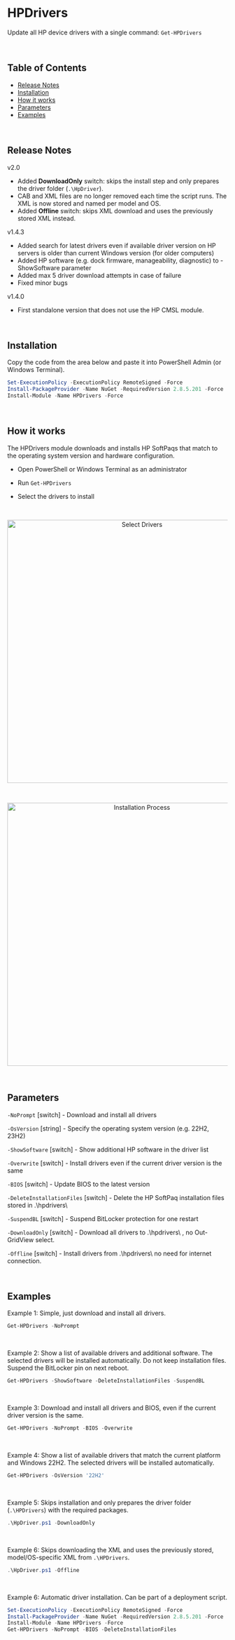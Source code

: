 # HPDrivers

Update all HP device drivers with a single command: `Get-HPDrivers`

<br>

## Table of Contents
- [Release Notes](#release-notes)
- [Installation](#installation)
- [How it works](#how-it-works)
- [Parameters](#parameters)
- [Examples](#examples)

<br>

## Release Notes

v2.0
- Added **DownloadOnly** switch: skips the install step and only prepares the driver folder (`.\HpDriver`).
- CAB and XML files are no longer removed each time the script runs. The XML is now stored and named per model and OS.
- Added **Offline** switch: skips XML download and uses the previously stored XML instead.

v1.4.3
- Added search for latest drivers even if available driver version on HP servers is older than current Windows version (for older computers)
- Added HP software (e.g. dock firmware, manageability, diagnostic) to -ShowSoftware parameter
- Added max 5 driver download attempts in case of failure
- Fixed minor bugs

v1.4.0
- First standalone version that does not use the HP CMSL module.

<br>

## Installation

Copy the code from the area below and paste it into PowerShell Admin (or Windows Terminal).
```powershell
Set-ExecutionPolicy -ExecutionPolicy RemoteSigned -Force
Install-PackageProvider -Name NuGet -RequiredVersion 2.8.5.201 -Force
Install-Module -Name HPDrivers -Force
```

<br>

## How it works

The HPDrivers module downloads and installs HP SoftPaqs that match to the operating system version and hardware configuration.

* Open PowerShell or Windows Terminal as an administrator

* Run `Get-HPDrivers`

* Select the drivers to install

<br>

<p align="center"><img src="res/SelectDrivers.png" alt="Select Drivers" width="600"/></p>

<br>

<p align="center"><img src="res/InstallationProcess.png" alt="Installation Process" width="600"/></p>

<br>

## Parameters

`-NoPrompt` [switch] - Download and install all drivers

`-OsVersion` [string] - Specify the operating system version (e.g. 22H2, 23H2)

`-ShowSoftware` [switch] - Show additional HP software in the driver list

`-Overwrite` [switch] - Install drivers even if the current driver version is the same

`-BIOS` [switch] - Update BIOS to the latest version

`-DeleteInstallationFiles` [switch] - Delete the HP SoftPaq installation files stored in .\hpdrivers\

`-SuspendBL` [switch]  - Suspend BitLocker protection for one restart

`-DownloadOnly` [switch] - Download all drivers to .\hpdrivers\ , no Out-GridView select. 

`-Offline` [switch] - Install drivers from .\hpdrivers\ no need for internet connection. 

<br>

## Examples

Example 1: Simple, just download and install all drivers.
```powershell
Get-HPDrivers -NoPrompt
```

<br>

Example 2: Show a list of available drivers and additional software. The selected drivers will be installed automatically. Do not keep installation files. Suspend the BitLocker pin on next reboot.
```powershell
Get-HPDrivers -ShowSoftware -DeleteInstallationFiles -SuspendBL
```

<br>

Example 3: Download and install all drivers and BIOS, even if the current driver version is the same.
```powershell
Get-HPDrivers -NoPrompt -BIOS -Overwrite
```

<br>

Example 4: Show a list of available drivers that match the current platform and Windows 22H2. The selected drivers will be installed automatically.
```powershell
Get-HPDrivers -OsVersion '22H2'
```

<br>

Example 5: Skips installation and only prepares the driver folder (`.\HPDrivers`) with the required packages.

```powershell
.\HpDriver.ps1 -DownloadOnly
```

<br>

Example 6: Skips downloading the XML and uses the previously stored, model/OS-specific XML from `.\HPDrivers`.

```powershell
.\HpDriver.ps1 -Offline
```

<br>

Example 6: Automatic driver installation. Can be part of a deployment script.
```powershell
Set-ExecutionPolicy -ExecutionPolicy RemoteSigned -Force
Install-PackageProvider -Name NuGet -RequiredVersion 2.8.5.201 -Force
Install-Module -Name HPDrivers -Force
Get-HPDrivers -NoPrompt -BIOS -DeleteInstallationFiles

```


